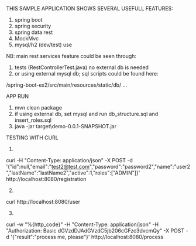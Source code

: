 THIS SAMPLE APPLICATION SHOWS SEVERAL USEFULL FEATURES:

1. spring boot
2. spring security
2. spring data rest
3. MockMvc
4. mysql/h2 (dev/test) use

NB: main rest services feature could be seen through:
1. tests (RestControllerTest.java) no external db is needed
2. or using external mysql db; sql scripts could be found here:

/spring-boot-ex2/src/main/resources/static/db/ ...

APP RUN
1. mvn clean package
2. if using external db, set mysql and run db_structure.sql and insert_roles.sql
3. java -jar target\demo-0.0.1-SNAPSHOT.jar

TESTING WITH CURL

1.
curl -H "Content-Type: application/json"  -X POST -d '{"id":null,"email":"test2@test.com","password":"password2","name":"user2","lastName":"lastName2","active":1,"roles":["ADMIN"]}' http://localhost:8080/registration

2.
curl  http://localhost:8080/user

3.
curl -w "%{http_code}"  -H "Content-Type: application/json" -H "Authorization: Basic dGVzdDJAdGVzdC5jb206cGFzc3dvcmQy" -X POST -d '{"result":"process me, please"}' http://localhost:8080/process
